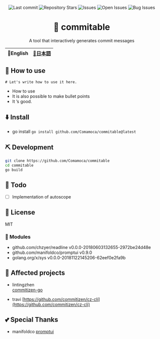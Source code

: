 <div align="center">

![Last commit](https://img.shields.io/github/last-commit/Comamoca/commitable?style=flat-square)
![Repository Stars](https://img.shields.io/github/stars/Comamoca/commitable?style=flat-square)
![Issues](https://img.shields.io/github/issues/Comamoca/commitable?style=flat-square)
![Open Issues](https://img.shields.io/github/issues-raw/Comamoca/commitable?style=flat-square)
![Bug Issues](https://img.shields.io/github/issues/Comamoca/commitable/bug?style=flat-square)

# 🦊 commitable

A tool that interactively generates commit messages

</div>
<table>
  <thead>
    <tr>
      <th style="text-align:center">🍔English</th>
      <th style="text-align:center"><a href="README.ja.md">🍡日本語</a></th>
    </tr>
  </thead>
</table>

<div align="center">

</div>

## 🚀 How to use

```
# Let's write how to use it here.
```
- How to use
- It is also possible to make bullet points
- It ’s good.

## ⬇️  Install

- go install
`go install github.com/Comamoca/commitable@latest`


## ⛏️   Development

```sh
git clone https://github.com/Comamoca/commitable
cd commitable
go build
```

## 📝 Todo

- [ ] Implementation of autoscope

## 📜 License

MIT

### 🧩 Modules

- github.com/chzyer/readline v0.0.0-20180603132655-2972be24d48e
- github.com/manifoldco/promptui v0.9.0
- golang.org/x/sys v0.0.0-20181122145206-62eef0e2fa9b


## 👏 Affected projects

- lintingzhen  
[commitizen-go](https://github.com/lintingzhen/commitizen-go)

- travi 
[https://github.com/commitizen/cz-cli](https://github.com/commitizen/cz-cli)

## 💕 Special Thanks

- manifoldco
[promptui](https://github.com/manifoldco/promptui)
